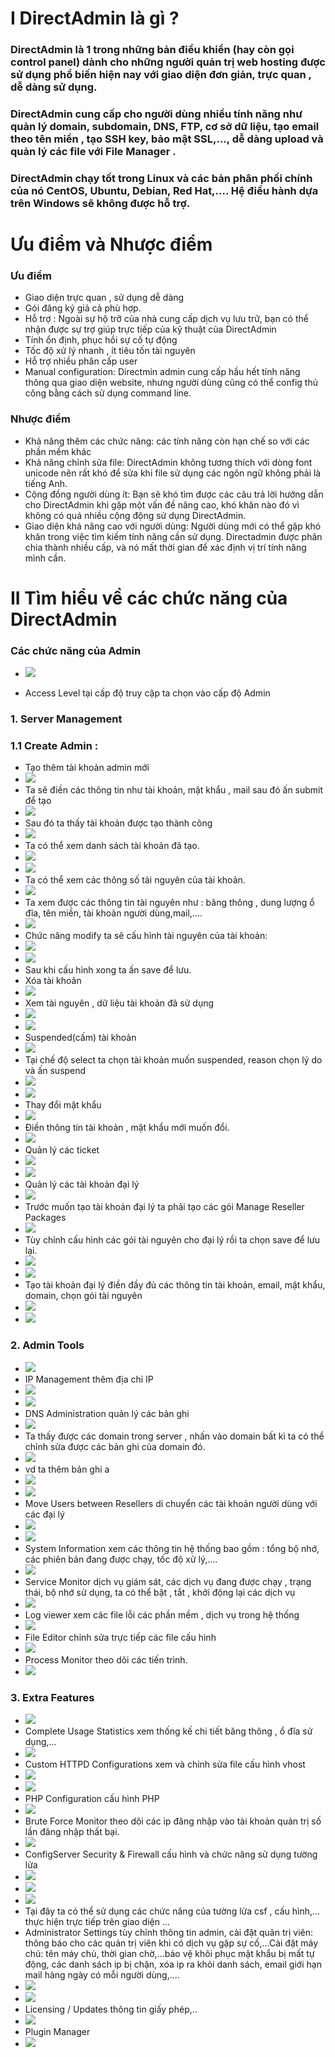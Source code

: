 # I DirectAdmin là gì ?
### DirectAdmin là 1 trong những bản điều khiển (hay còn gọi control panel) dành cho những người quản trị web hosting được sử dụng phổ biến hiện nay với giao diện đơn giản, trực quan , dễ dàng sử dụng. 
###  DirectAdmin cung cấp cho người dùng nhiều tính năng như quản lý domain, subdomain, DNS, FTP, cơ sở dữ liệu, tạo email theo tên miền , tạo SSH key, bảo mật SSL,..., dễ dàng upload và quản lý các file với File Manager .

### DirectAdmin chạy tốt trong Linux và các bản phân phối chính của nó CentOS, Ubuntu, Debian, Red Hat,.... Hệ điều hành dựa trên Windows sẽ không được hỗ trợ.

# Ưu điểm và Nhược điểm
### Ưu điểm 
- Giao diện trực quan , sử dụng dễ dàng 
- Gói đăng ký giả cả phù hợp.
- Hỗ trợ : Ngoài sự hộ trỡ của nhà cung cấp dịch vụ lưu trữ, bạn có thể nhận được sự trợ giúp trực tiếp của kỹ thuật của  DirectAdmin
- Tính ổn định, phục hồi sự cố tự động
- Tốc độ xử lý nhanh , ít tiêu tốn tài nguyên
- Hỗ trợ nhiều phân cấp user
- Manual configuration: Directmin admin cung cấp hầu hết tính năng thông qua giao diện website, nhưng người dùng cũng có thể config thủ công bằng cách sử dụng command line.
### Nhược điểm
- Khả năng thêm các chức năng: các tính năng còn hạn chế so với các phần mềm khác
- Khả năng chỉnh sửa file: DirectAdmin không tương thích với dòng font unicode nên rất khó để sửa khi file sử dụng các ngôn ngữ không phải là tiếng Anh.
- Cộng đồng người dùng ít: Bạn sẽ khó tìm được các câu trả lời hướng dẫn cho DirectAdmin khi gặp một vấn đề nâng cao, khó khăn nào đó vì không có quá nhiều cộng động sử dụng DirectAdmin.
- Giao diện khá nâng cao với người dùng: Người dùng mới có thể gặp khó khăn trong việc tìm kiếm tính năng cần sử dụng. Directadmin được phân chia thành nhiều cấp, và nó mất thời gian để xác định vị trí tính năng mình cần.


# II Tìm hiểu về các chức năng của DirectAdmin
### Các chức năng của Admin 

- <img src="img/8.PNG">

- Access Level tại cấp độ truy cập ta chọn vào cấp độ Admin

###  1. Server Management
### 1.1 Create Admin :
- Tạo thêm tài khoản admin mới
- <img src="img/9.PNG">
- Ta sẽ điền các thông tin như tài khoản, mật khẩu , mail  sau đó ấn submit để tạo
- <img src="img/10.PNG">
- Sau đó ta thấy tài khoản được tạo thành công
- <img src="img/11.PNG">
- Ta có thể xem danh sách tài khoản đã tạo.
- <img src="img/12.PNG">
- <img src="img/13.PNG">
- Ta có thể xem các thông số tài nguyên của tài khoản.
- <img src="img/14.PNG">
- Ta xem được các thông tin tài nguyên như : băng thông , dung lượng ổ đĩa, tên miền, tài khoản người dùng,mail,....
- <img src="img/15.PNG">
- Chức năng modify ta sẽ cấu hình tài nguyên của tài khoản:
- <img src="img/16.PNG">
- <img src="img/17.PNG">
- Sau khi cấu hình xong ta ấn save để lưu.
- Xóa tài khoản 
- <img src="img/18.PNG">
- Xem tài nguyên , dữ liệu tài khoản đã sử dụng
- <img src="img/19.PNG">
- <img src="img/20.PNG">
- Suspended(cấm) tài khoản
- <img src="img/22.PNG">
- Tại chế độ select ta chọn tài khoản muốn suspended, reason chọn lý do và ấn suspend
- <img src="img/23.png">
- <img src="img/24.PNG">
- Thay đổi mật khẩu 
- <img src="img/25.PNG">
- Điền thông tin tài khoản , mật khẩu mới muốn đổi.
- <img src="img/26.PNG">
- Quản lý các ticket
- <img src="img/27.PNG">
- <img src="img/28.PNG">
- Quản lý các tài khoản đại lý 
- <img src="img/29.PNG">
- Trước muốn tạo tài khoản đại lý ta phải tạo các gói Manage Reseller Packages 
- <img src="img/30.PNG">
- Tùy chỉnh cấu hình các gói tài nguyên cho đại lý rồi ta chọn save để lưu lại.
- <img src="img/31.PNG">
- <img src="img/32.PNG">
- Tạo tài khoản đại lý điền đầy đủ các thông tin tài khoản, email, mật khẩu, domain, chọn gói tài nguyên
- <img src="img/33.PNG">
- <img src="img/34.PNG">
###  2. Admin Tools
- <img src="img/35.PNG">
- IP Management thêm địa chỉ IP
- <img src="img/36.PNG">
- <img src="img/37.PNG">
- DNS Administration quản lý các bản ghi
- <img src="img/38.PNG">
- Ta thấy được các domain trong server , nhấn vào domain bất kì ta có thể chỉnh sửa được các bản ghi của domain đó.
- <img src="img/39.PNG">
- vd ta thêm bản ghi a 
- <img src="img/40.PNG">
- <img src="img/41.PNG">
- Move Users between Resellers di chuyển các tài khoản người dùng với các đại lý
- <img src="img/42.PNG">
- <img src="img/43.PNG">
- System Information xem các thông tin hệ thống bao gồm : tổng bộ nhớ, các phiên bản đang được chạy, tốc độ xử lý,....
- <img src="img/44.PNG">
- Service Monitor dịch vụ giám sát, các dịch vụ đang được chạy , trạng thái, bộ nhớ sử dụng, ta có thể bật , tắt , khởi động lại các dịch vụ 
- <img src="img/45.PNG">
- Log viewer xem các file lỗi các phần mềm , dịch vụ trong hệ thống 
- <img src="img/46.PNG">
- File Editor chỉnh sửa trực tiếp các file cấu hình
- <img src="img/47.PNG">
- Process Monitor theo dõi các tiến trình.
- <img src="img/48.PNG">
###  3. Extra Features
- <img src="img/49.PNG">
- Complete Usage Statistics xem thống kế chi tiết băng thông , ổ đĩa sử dụng,...
- <img src="img/50.PNG">
- Custom HTTPD Configurations xem và chỉnh sửa file cấu hình vhost 
- <img src="img/51.PNG">
- <img src="img/52.PNG">
- PHP Configuration cấu hình PHP
- <img src="img/53.PNG">
- Brute Force Monitor
 theo dõi các ip đăng nhập vào tài khoản quản trị số lần đăng nhập thất bại.
- <img src="img/54.PNG">
- ConfigServer Security & Firewall cấu hình và chức năng sử dụng tường lửa
- <img src="img/56.PNG">
- <img src="img/57.PNG">
- <img src="img/58.PNG">
- Tại đây ta có thể sử dụng các chức năng của tường lửa csf , cấu hình,... thực hiện trực tiếp trên giao diện ...
- Administrator Settings tùy chỉnh thông tin admin, cài đặt quản trị viên: thông báo cho các quản trị viên khi có dịch vụ gặp sự cố,...Cài đặt máy chủ: tên máy chủ, thời gian chờ,...bảo vệ khôi phục mật khẩu bị mất tự động, các danh sách ip bị chặn, xóa ip ra khỏi danh sách, email giới hạn mail hàng ngày có mỗi người dùng,....
- <img src="img/59.PNG">
- <img src="img/60.PNG">
- Licensing / Updates thông tin giấy phép,..
- <img src="img/61.PNG">
- Plugin Manager
- <img src="img/62.PNG">











 

















































